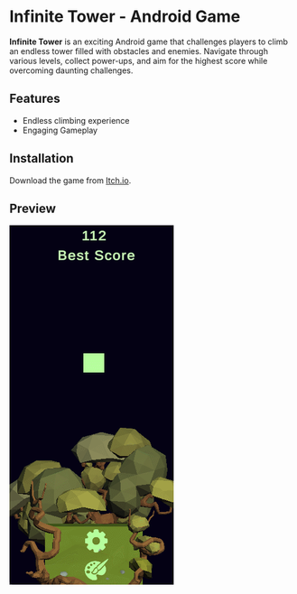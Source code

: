 # Infinite Tower - Android Game

**Infinite Tower** is an exciting Android game that challenges players to climb an endless tower filled with obstacles and enemies. Navigate through various levels, collect power-ups, and aim for the highest score while overcoming daunting challenges.

## Features
- Endless climbing experience
- Engaging Gameplay

## Installation
Download the game from [Itch.io](https://ggd3v.itch.io/infinitetower).

## Preview
![Gameplay Preview](https://github.com/Andrea-Graziano-Gitto/Infinite-Tower-Android-Game/blob/main/trailer.gif)
